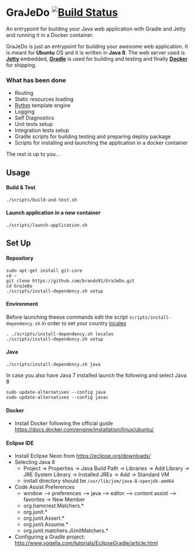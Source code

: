 # GraJeDo [![Build Status](https://api.travis-ci.org/brando91/GraJeDo.svg?branch=master)](https://travis-ci.org/brando91/GraJeDo)
An entrypoint for building your Java web application with Gradle and Jetty and running it in a Docker container.

GraJeDo is just an entrypoint for building your awesome web application. It is meant for **Ubuntu** OS and it is written in **Java 8**. The web server used is **[Jetty](http://www.eclipse.org/jetty/)** embedded, **[Gradle](https://gradle.org/)** is used for building and testing and finally **[Docker](https://www.docker.com/)** for shipping.

### What has been done ###
* Routing
* Static resources loading
* [Rythm](http://rythmengine.org/) template engine
* Logging
* Self Diagnostics
* Unit tests setup
* Integration tests setup
* Gradle scripts for building testing and preparing deploy package
* Scripts for installing and launching the application in a docker container

The rest is up to you...

## Usage ##

#### Build & Test ####
```
./scripts/build-and-test.sh
```

#### Launch application in a new container ####
```
./scripts/launch-application.sh
```

## Set Up ##

#### Repository ####
```
sudo apt-get install git-core
cd ~
git clone https://github.com/brando91/GraJeDo.git
cd GraJeDo
./scripts/install-dependency.sh setup
```

#### Environment ####
Before launching theese commands edit the script ```scripts/install-dependency.sh``` in order to set your country [locales](https://docs.moodle.org/dev/Table_of_locales)

```
. ./scripts/install-dependency.sh locales
./scripts/install-dependency.sh setup
```


#### Java ####
```
./scripts/install-dependency.sh java
```

In case you also have Java 7 installed launch the following and select Java 8
```
sudo update-alternatives --config java
sudo update-alternatives --config javac
```

#### Docker ####
* Install Docker following the official guide https://docs.docker.com/engine/installation/linux/ubuntu/

#### Eclipse IDE ####
* Install Eclipse Neon from https://eclipse.org/downloads/
* Selecting Java 8
    * Project -> Properties -> Java Build Path -> Libraries -> Add Library -> JRE System Library -> Installed JREs -> Add -> Standard VM
    * install directory should be ```/usr/lib/jvm/java-8-openjdk-amd64```
* Code Assist Preferences
    * window --> preferences --> java --> editor --> content assist --> favorites -> New Member
    * org.hamcrest.Matchers.*
    * org.junit.*
    * org.junit.Assert.*
    * org.junit.Assume.*
    * org.junit.matchers.JUnitMatchers.*
* Configuring a Gradle project: http://www.vogella.com/tutorials/EclipseGradle/article.html
